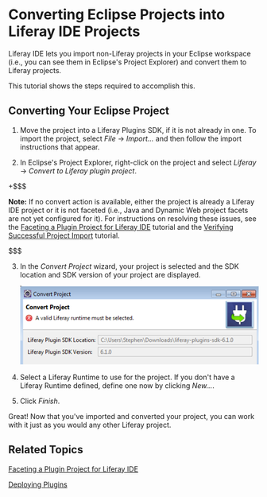 # Converting Eclipse Projects into Liferay IDE Projects [](id=converting-eclipse-projects-into-liferay-ide-projec)

Liferay IDE lets you import non-Liferay projects in your Eclipse workspace
(i.e., you can see them in Eclipse's Project Explorer) and convert them to
Liferay projects.

This tutorial shows the steps required to accomplish this. 

## Converting Your Eclipse Project

1.  Move the project into a Liferay Plugins SDK, if it is not already in one. 
    To import the project, select *File* &rarr; *Import...* and then follow the 
    import instructions that appear.

2.  In Eclipse's Project Explorer, right-click on the project and select
    *Liferay* &rarr; *Convert to Liferay plugin project*. 

+$$$

**Note:** If no convert action is
    available, either the project is already a Liferay IDE project or it is not
    faceted (i.e., Java and Dynamic Web project facets are not yet configured
    for it). For instructions on resolving these issues, see the
    [Faceting a Plugin Project for Liferay IDE](/develop/tutorials/-/knowledge_base/6-2/faceting-a-plugin-project-for-liferay-ide)
    tutorial and the 
    [Verifying Successful Project Import](/develop/tutorials/-/knowledge_base/6-2/verifying-successful-project-import)
    tutorial. 

$$$

3.  In the *Convert Project* wizard, your project is selected and the SDK
    location and SDK version of your project are displayed.

    ![Figure 1: The *Convert Project* wizard detects your Plugin's SDK's the location and version.](../../images/ide-convert-plugin-project.png)

4.  Select a Liferay Runtime to use for the project. If you don't have a
    Liferay Runtime defined, define one now by clicking *New...*. 

5.  Click *Finish*. 

Great! Now that you've imported and converted your project, you can work with it 
just as you would any other Liferay project.

## Related Topics 

[Faceting a Plugin Project for Liferay IDE](/develop/tutorials/-/knowledge_base/6-2/faceting-a-plugin-project-for-liferay-ide)

[Deploying Plugins](/develop/tutorials/-/knowledge_base/6-2/deploying-plugins)

